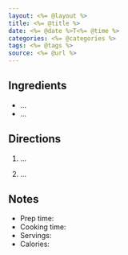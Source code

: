 ```yaml
---
layout: <%= @layout %>
title: <%= @title %>
date: <%= @date %>T<%= @time %>
categories: <%= @categories %>
tags: <%= @tags %>
source: <%= @url %>
---
```


## Ingredients

* ...
* ...

## Directions

1. ...

2. ...

## Notes

* Prep time:
* Cooking time:
* Servings:
* Calories:
